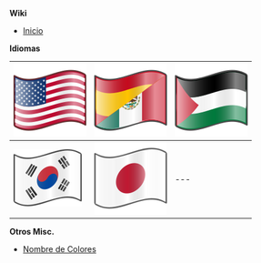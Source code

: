 **Wiki**

* [Inicio](https://github.com/IkuTronHD/Touhou-Kagehakuchuumu---Shadow-Daydream/wiki/Home‐es‐ES)

**Idiomas**

| [![en-US](https://github.com/IkuTronHD/Touhou-Kagehakuchuumu---Shadow-Daydream/blob/main/img/Select/Flag_en.svg)](https://github.com/IkuTronHD/Touhou-Kagehakuchuumu---Shadow-Daydream/wiki/Home) | [![es-ES](https://github.com/IkuTronHD/Touhou-Kagehakuchuumu---Shadow-Daydream/blob/main/img/Select/Flag_es.svg)](https://github.com/IkuTronHD/Touhou-Kagehakuchuumu---Shadow-Daydream/wiki/Home‐es‐ES) | [![ar-PS](https://github.com/IkuTronHD/Touhou-Kagehakuchuumu---Shadow-Daydream/blob/main/img/Select/Flag_ar.svg)](https://github.com/IkuTronHD/Touhou-Kagehakuchuumu---Shadow-Daydream/wiki/Home‐ar‐PS) |
| --- | --- | --- |
| [![ko-KR](https://github.com/IkuTronHD/Touhou-Kagehakuchuumu---Shadow-Daydream/blob/main/img/Select/Flag_ko.svg)](https://github.com/IkuTronHD/Touhou-Kagehakuchuumu---Shadow-Daydream/wiki/Home‐ko‐KR) | [![ja-JP](https://github.com/IkuTronHD/Touhou-Kagehakuchuumu---Shadow-Daydream/blob/main/img/Select/Flag_jp.svg)](https://github.com/IkuTronHD/Touhou-Kagehakuchuumu---Shadow-Daydream/wiki/Home‐ja‐JP) | --- |

**Otros Misc.**
* [Nombre de Colores](https://github.com/IkuTronHD/Touhou-Kagehakuchuumu---Shadow-Daydream/wiki/Color-Names‐es‐ES)